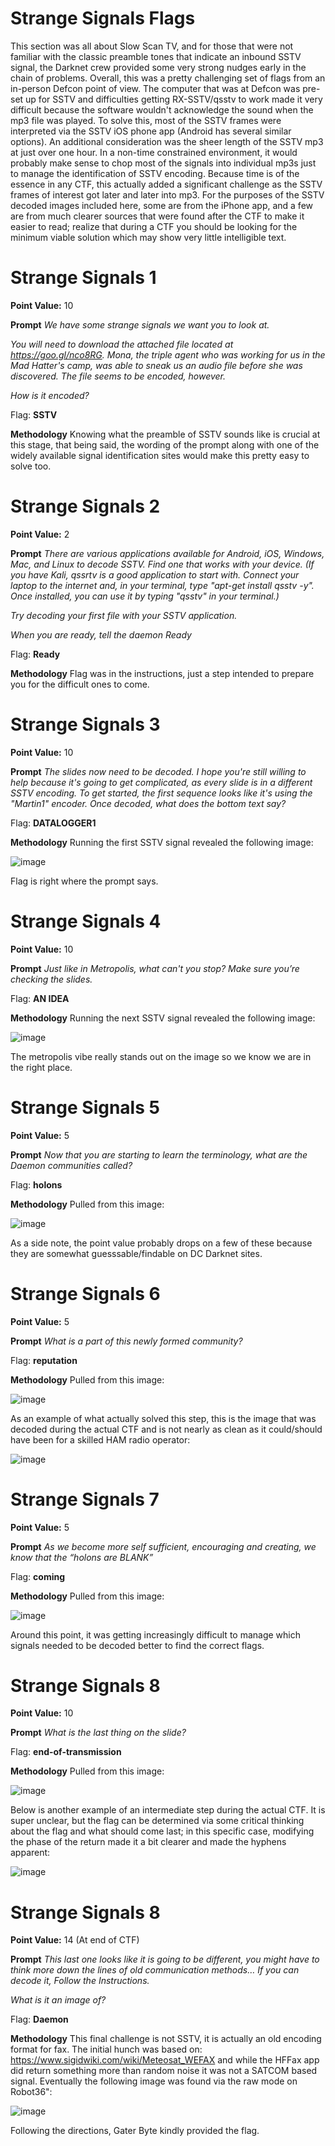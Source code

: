 # Strange Signals Flags

This section was all about Slow Scan TV, and for those that were not familiar with the classic preamble tones that indicate an inbound SSTV signal, the Darknet crew provided some very strong nudges early in the chain of problems. Overall, this was a pretty challenging set of flags from an in-person Defcon point of view. The computer that was at Defcon was pre-set up for SSTV and difficulties getting RX-SSTV/qsstv to work made it very difficult because the software wouldn't acknowledge the sound when the mp3 file was played. To solve this, most of the SSTV frames were interpreted via the SSTV iOS phone app (Android has several similar options). An additional consideration was the sheer length of the SSTV mp3 at just over one hour. In a non-time constrained environment, it would probably make sense to chop most of the signals into individual mp3s just to manage the identification of SSTV encoding. Because time is of the essence in any CTF, this actually added a significant challenge as the SSTV frames of interest got later and later into mp3. For the purposes of the SSTV decoded images included here, some are from the iPhone app, and a few are from much clearer sources that were found after the CTF to make it easier to read; realize that during a CTF you should be looking for the minimum viable solution which may show very little intelligible text. 

# Strange Signals 1 
**Point Value:** 10

**Prompt**
_We have some strange signals we want you to look at._

_You will need to download the attached file located at https://goo.gl/nco8RG. Mona, the triple agent who was working for us in the Mad Hatter's camp, was able to sneak us an audio file before she was discovered. The file seems to be encoded, however._

_How is it encoded?_

Flag: **SSTV**

**Methodology**
Knowing what the preamble of SSTV sounds like is crucial at this stage, that being said, the wording of the prompt along with one of the widely available signal identification sites would make this pretty easy to solve too.

# Strange Signals 2 
**Point Value:** 2

**Prompt**
_There are various applications available for Android, iOS, Windows, Mac, and Linux to decode SSTV. Find one that works with your device. (If you have Kali, qssrtv is a good application to start with. Connect your laptop to the internet and, in your terminal, type "apt-get install qsstv -y". Once installed, you can use it by typing "qsstv" in your terminal.)_

_Try decoding your first file with your SSTV application._

_When you are ready, tell the daemon Ready_

Flag: **Ready**

**Methodology**
Flag was in the instructions, just a step intended to prepare you for the difficult ones to come.

# Strange Signals 3 
**Point Value:** 10

**Prompt**
_The slides now need to be decoded. I hope you're still willing to help because it's going to get complicated, as every slide is in a different SSTV encoding. To get started, the first sequence looks like it's using the "Martin1" encoder. Once decoded, what does the bottom text say?_

Flag: **DATALOGGER1**

**Methodology**
Running the first SSTV signal revealed the following image:

![image](https://user-images.githubusercontent.com/85370905/133945698-1e749f79-b870-4d9f-937b-ec2685f527f5.png)

Flag is right where the prompt says.

# Strange Signals 4 
**Point Value:** 10

**Prompt**
_Just like in Metropolis, what can't you stop? Make sure you’re checking the slides._

Flag: **AN IDEA**

**Methodology**
Running the next SSTV signal revealed the following image:

![image](https://user-images.githubusercontent.com/85370905/133945732-81044fea-6276-4580-bc4b-3aa28d51058c.png)

The metropolis vibe really stands out on the image so we know we are in the right place.

# Strange Signals 5 
**Point Value:** 5

**Prompt**
_Now that you are starting to learn the terminology, what are the Daemon communities called?_

Flag: **holons**

**Methodology**
Pulled from this image:

![image](https://user-images.githubusercontent.com/85370905/133945792-e306c96d-7277-409c-8eae-c0b8551457d9.png)

As a side note, the point value probably drops on a few of these because they are somewhat guesssable/findable on DC Darknet sites.

# Strange Signals 6 
**Point Value:** 5

**Prompt**
_What is a part of this newly formed community?_

Flag: **reputation**

**Methodology**
Pulled from this image:

![image](https://user-images.githubusercontent.com/85370905/133945918-b6102b02-9f8a-4085-801d-47551b805fad.png)

As an example of what actually solved this step, this is the image that was decoded during the actual CTF and is not nearly as clean as it could/should have been for a skilled HAM radio operator:

![image](https://user-images.githubusercontent.com/85370905/133945910-a338cf6a-ffb0-4545-9a7f-b35a896a32d6.png)

# Strange Signals 7 
**Point Value:** 5

**Prompt**
_As we become more self sufficient, encouraging and creating, we know that the “holons are BLANK”_

Flag: **coming**

**Methodology**
Pulled from this image:

![image](https://user-images.githubusercontent.com/85370905/133945990-94536d11-abda-4faf-bc64-03c582ed665e.png)

Around this point, it was getting increasingly difficult to manage which signals needed to be decoded better to find the correct flags.

# Strange Signals 8 
**Point Value:** 10

**Prompt**
_What is the last thing on the slide?_

Flag: **end-of-transmission**

**Methodology**
Pulled from this image:

![image](https://user-images.githubusercontent.com/85370905/133946026-f90537be-2068-4b37-8771-3b0d7165b84a.png)

Below is another example of an intermediate step during the actual CTF. It is super unclear, but the flag can be determined via some critical thinking about the flag and what should come last; in this specific case, modifying the phase of the return made it a bit clearer and made the hyphens apparent:

![image](https://user-images.githubusercontent.com/85370905/133946050-c7d9f5aa-5a59-45cc-81e7-ec36789f67ef.png)

# Strange Signals 8 
**Point Value:** 14 (At end of CTF)

**Prompt**
_This last one looks like it is going to be different, you might have to think more down the lines of old communication methods… If you can decode it, Follow the Instructions._

_What is it an image of?_

Flag: **Daemon**

**Methodology**
This final challenge is not SSTV, it is actually an old encoding format for fax. The initial hunch was based on: https://www.sigidwiki.com/wiki/Meteosat_WEFAX and while the HFFax app did return something more than random noise it was not a SATCOM based signal. Eventually the following image was found via the raw mode on Robot36":

![image](https://user-images.githubusercontent.com/85370905/133946164-fe8600b4-2f49-45fb-8362-ab4807eea9ee.png)

Following the directions, Gater Byte kindly provided the flag.
